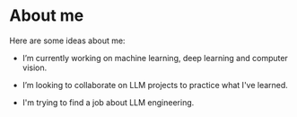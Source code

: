 # About me

Here are some ideas about me:

- I’m currently working on machine learning, deep learning and computer vision.

- I’m looking to collaborate on LLM projects to practice what I've learned.

- I'm trying to find a job about LLM engineering.

